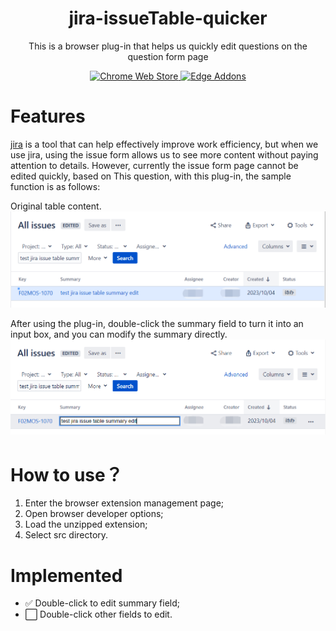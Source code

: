 <h1 align="center">jira-issueTable-quicker</h1>
<p align="center">This is a browser plug-in that helps us quickly edit questions on the question form page</p>
<p align="center">
  <a rel="noreferrer noopener" href="#"><img alt="Chrome Web Store" src="https://img.shields.io/badge/Chrome-141e24.svg?&style=for-the-badge&logo=google-chrome&logoColor=white&color=blue">
  </a> 
  <a rel="noreferrer noopener" href="#"><img alt="Edge Addons" src="https://img.shields.io/badge/Edge-141e24.svg?&style=for-the-badge&logo=microsoft-edge&logoColor=white&color=blue">
  </a>  
</p>

# Features
[jira](https://www.atlassian.com/software/jira) is a tool that can help effectively improve work efficiency, but when we use jira, using the issue form allows us to see more content without paying attention to details. However, currently the issue form page cannot be edited quickly, based on This question, with this plug-in, the sample function is as follows:

Original table content.
![原始的表格](assets/originIssueTable.png)

After using the plug-in, double-click the summary field to turn it into an input box, and you can modify the summary directly.
![使用插件后的表格](assets/doubleClickSummary.png)


# How to use？
 1. Enter the browser extension management page;
 2. Open browser developer options;
 3. Load the unzipped extension;
 4. Select src directory.


# Implemented
 - ✅ Double-click to edit summary field;
 - ⬜️ Double-click other fields to edit.
